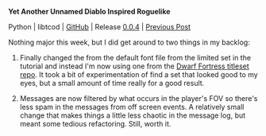 **Yet Another Unnamed Diablo Inspired Roguelike**

Python | libtcod | [GitHub](https://github.com/kmonaghan/rogue) | Release [0.0.4](https://github.com/kmonaghan/rogue/releases/tag/release/0.0.4) | [Previous Post](https://www.reddit.com/r/roguelikedev/comments/g7head/sharing_saturday_308/fojclm0/?context=3)

Nothing major this week, but I did get around to two things in my backlog:
1) Finally changed the from the default font file from the limited set in the tutorial and instead I'm now using one from the [Dwarf Fortress titleset repo](http://dwarffortresswiki.org/Tileset_repository). It took a bit of experimentation of find a set that looked good to my eyes, but a small amount of time really for a good result.

2) Messages are now filtered by what occurs in the player's FOV so there's less spam in the messages from off screen events. A relatively small change that makes things a little less chaotic in the message log, but meant some tedious refactoring. Still, worth it.
